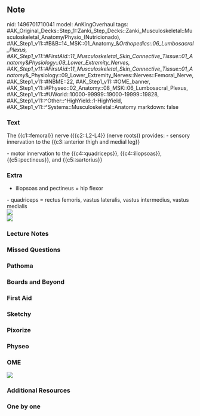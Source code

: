## Note
nid: 1496701710041
model: AnKingOverhaul
tags: #AK_Original_Decks::Step_1::Zanki_Step_Decks::Zanki_Musculoskeletal::Musculoskeletal_Anatomy/Physio_(Nutricionado), #AK_Step1_v11::#B&B::14_MSK::01_Anatomy_&_Orthopedics::06_Lumbosacral_Plexus, #AK_Step1_v11::#FirstAid::11_Musculoskeletal_Skin_Connective_Tissue::01_Anatomy_&_Physiology::09_Lower_Extremity_Nerves, #AK_Step1_v11::#FirstAid::11_Musculoskeletal_Skin_Connective_Tissue::01_Anatomy_&_Physiology::09_Lower_Extremity_Nerves::Nerves::Femoral_Nerve, #AK_Step1_v11::#NBME::22, #AK_Step1_v11::#OME_banner, #AK_Step1_v11::#Physeo::02_Anatomy::08_MSK::06_Lumbosacral_Plexus, #AK_Step1_v11::#UWorld::10000-99999::19000-19999::19828, #AK_Step1_v11::^Other::^HighYield::1-HighYield, #AK_Step1_v11::^Systems::Musculoskeletal::Anatomy
markdown: false

### Text
The {{c1::femoral}} nerve ({{c2::L2-L4}} (nerve roots)) provides: -
sensory innervation to the {{c3::anterior thigh and medial leg}}
<div>
  - motor innervation to the {{c4::quadriceps}}, {{c4::iliopsoas}},
  {{c5::pectineus}}, and {{c5::sartorius}}
</div>

### Extra
- iliopsoas and pectineus = hip flexor
<div>
  - quadriceps = rectus femoris, vastus lateralis, vastus
  intermedius, vastus medialis
  <div>
    <div><img src="paste-40587440947201.jpg"></div>
    <div><img src="paste-46106473922561.jpg"></div>
  </div>
</div>

### Lecture Notes


### Missed Questions


### Pathoma


### Boards and Beyond


### First Aid


### Sketchy


### Pixorize


### Physeo


### OME
<div class="ome-widget">
  <a href="https://onlinemeded.org?ref=anki"><img src=
  "_OME_AnkiFlashcards_General_3.png"></a>
</div>

### Additional Resources


### One by one

